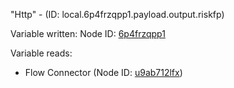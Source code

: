 "Http" - (ID: local.6p4frzqpp1.payload.output.riskfp)

Variable written:
Node ID: [6p4frzqpp1](../nodes/6p4frzqpp1.md)

Variable reads:
* Flow Connector (Node ID: [u9ab712lfx](../nodes/u9ab712lfx.md))
